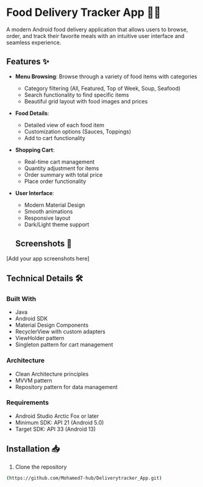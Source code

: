 # Food Delivery Tracker App 🍔🚚
A modern Android food delivery application that allows users to browse, order, and track their favorite meals with an intuitive user interface and seamless experience.

## Features ✨

- **Menu Browsing**: Browse through a variety of food items with categories
  - Category filtering (All, Featured, Top of Week, Soup, Seafood)
  - Search functionality to find specific items
  - Beautiful grid layout with food images and prices

- **Food Details**: 
  - Detailed view of each food item
  - Customization options (Sauces, Toppings)
  - Add to cart functionality

- **Shopping Cart**: 
  - Real-time cart management
  - Quantity adjustment for items
  - Order summary with total price
  - Place order functionality

- **User Interface**:
  - Modern Material Design
  - Smooth animations
  - Responsive layout
  - Dark/Light theme support
 
  ## Screenshots 📱

[Add your app screenshots here]

## Technical Details 🛠

### Built With
- Java
- Android SDK
- Material Design Components
- RecyclerView with custom adapters
- ViewHolder pattern
- Singleton pattern for cart management

### Architecture
- Clean Architecture principles
- MVVM pattern
- Repository pattern for data management

### Requirements
- Android Studio Arctic Fox or later
- Minimum SDK: API 21 (Android 5.0)
- Target SDK: API 33 (Android 13)

## Installation 📥

1. Clone the repository
```bash
(https://github.com/Mohamed7-hub/Deliverytracker_App.git)
